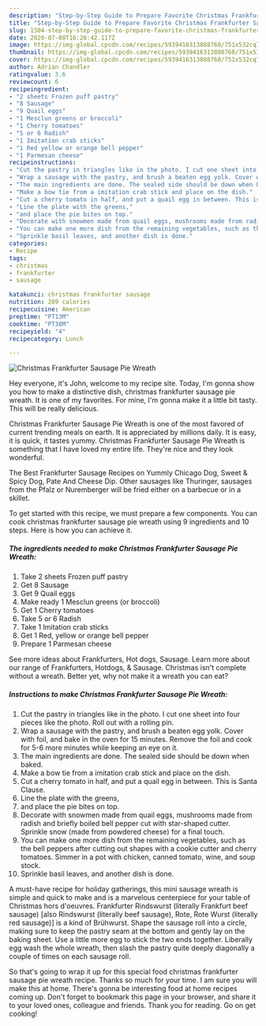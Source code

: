 ```yaml
---
description: "Step-by-Step Guide to Prepare Favorite Christmas Frankfurter Sausage Pie Wreath"
title: "Step-by-Step Guide to Prepare Favorite Christmas Frankfurter Sausage Pie Wreath"
slug: 1504-step-by-step-guide-to-prepare-favorite-christmas-frankfurter-sausage-pie-wreath
date: 2020-07-08T16:28:42.117Z
image: https://img-global.cpcdn.com/recipes/5939416313888768/751x532cq70/christmas-frankfurter-sausage-pie-wreath-recipe-main-photo.jpg
thumbnail: https://img-global.cpcdn.com/recipes/5939416313888768/751x532cq70/christmas-frankfurter-sausage-pie-wreath-recipe-main-photo.jpg
cover: https://img-global.cpcdn.com/recipes/5939416313888768/751x532cq70/christmas-frankfurter-sausage-pie-wreath-recipe-main-photo.jpg
author: Adrian Chandler
ratingvalue: 3.6
reviewcount: 6
recipeingredient:
- "2 sheets Frozen puff pastry"
- "8 Sausage"
- "9 Quail eggs"
- "1 Mesclun greens or broccoli"
- "1 Cherry tomatoes"
- "5 or 6 Radish"
- "1 Imitation crab sticks"
- "1 Red yellow or orange bell pepper"
- "1 Parmesan cheese"
recipeinstructions:
- "Cut the pastry in triangles like in the photo. I cut one sheet into four pieces like the photo. Roll out with a rolling pin."
- "Wrap a sausage with the pastry, and brush a beaten egg yolk. Cover with foil, and bake in the oven for 15 minutes. Remove the foil and cook for 5-6 more minutes while keeping an eye on it."
- "The main ingredients are done. The sealed side should be down when baked."
- "Make a bow tie from a imitation crab stick and place on the dish."
- "Cut a cherry tomato in half, and put a quail egg in between. This is Santa Clause."
- "Line the plate with the greens,"
- "and place the pie bites on top."
- "Decorate with snowmen made from quail eggs, mushrooms made from radish and briefly boiled bell pepper cut with star-shaped cutter. Sprinkle snow (made from powdered cheese) for a final touch."
- "You can make one more dish from the remaining vegetables, such as the bell peppers after cutting out shapes with a cookie cutter and cherry tomatoes. Simmer in a pot with chicken, canned tomato, wine, and soup stock."
- "Sprinkle basil leaves, and another dish is done."
categories:
- Recipe
tags:
- christmas
- frankfurter
- sausage

katakunci: christmas frankfurter sausage 
nutrition: 269 calories
recipecuisine: American
preptime: "PT13M"
cooktime: "PT38M"
recipeyield: "4"
recipecategory: Lunch

---
```



![Christmas Frankfurter Sausage Pie Wreath](https://img-global.cpcdn.com/recipes/5939416313888768/751x532cq70/christmas-frankfurter-sausage-pie-wreath-recipe-main-photo.jpg)

Hey everyone, it's John, welcome to my recipe site. Today, I'm gonna show you how to make a distinctive dish, christmas frankfurter sausage pie wreath. It is one of my favorites. For mine, I'm gonna make it a little bit tasty. This will be really delicious.

Christmas Frankfurter Sausage Pie Wreath is one of the most favored of current trending meals on earth. It is appreciated by millions daily. It is easy, it is quick, it tastes yummy. Christmas Frankfurter Sausage Pie Wreath is something that I have loved my entire life. They're nice and they look wonderful.

The Best Frankfurter Sausage Recipes on Yummly Chicago Dog, Sweet &amp; Spicy Dog, Pate And Cheese Dip. Other sausages like Thuringer, sausages from the Pfalz or Nuremberger will be fried either on a barbecue or in a skillet.


To get started with this recipe, we must prepare a few components. You can cook christmas frankfurter sausage pie wreath using 9 ingredients and 10 steps. Here is how you can achieve it.

<!--inarticleads1-->

##### The ingredients needed to make Christmas Frankfurter Sausage Pie Wreath:

1. Take 2 sheets Frozen puff pastry
1. Get 8 Sausage
1. Get 9 Quail eggs
1. Make ready 1 Mesclun greens (or broccoli)
1. Get 1 Cherry tomatoes
1. Take 5 or 6 Radish
1. Take 1 Imitation crab sticks
1. Get 1 Red, yellow or orange bell pepper
1. Prepare 1 Parmesan cheese


See more ideas about Frankfurters, Hot dogs, Sausage. Learn more about our range of Frankfurters, Hotdogs, &amp; Sausage. Christmas isn&#39;t complete without a wreath. Better yet, why not make it a wreath you can eat? 

<!--inarticleads2-->

##### Instructions to make Christmas Frankfurter Sausage Pie Wreath:

1. Cut the pastry in triangles like in the photo. I cut one sheet into four pieces like the photo. Roll out with a rolling pin.
1. Wrap a sausage with the pastry, and brush a beaten egg yolk. Cover with foil, and bake in the oven for 15 minutes. Remove the foil and cook for 5-6 more minutes while keeping an eye on it.
1. The main ingredients are done. The sealed side should be down when baked.
1. Make a bow tie from a imitation crab stick and place on the dish.
1. Cut a cherry tomato in half, and put a quail egg in between. This is Santa Clause.
1. Line the plate with the greens,
1. and place the pie bites on top.
1. Decorate with snowmen made from quail eggs, mushrooms made from radish and briefly boiled bell pepper cut with star-shaped cutter. Sprinkle snow (made from powdered cheese) for a final touch.
1. You can make one more dish from the remaining vegetables, such as the bell peppers after cutting out shapes with a cookie cutter and cherry tomatoes. Simmer in a pot with chicken, canned tomato, wine, and soup stock.
1. Sprinkle basil leaves, and another dish is done.


A must-have recipe for holiday gatherings, this mini sausage wreath is simple and quick to make and is a marvelous centerpiece for your table of Christmas hors d&#39;oeuvres. Frankfurter Rindswurst (literally Frankfurt beef sausage) [also Rindswurst (literally beef sausage), Rote, Rote Wurst (literally red sausage)] is a kind of Brühwurst. Shape the sausage roll into a circle, making sure to keep the pastry seam at the bottom and gently lay on the baking sheet. Use a little more egg to stick the two ends together. Liberally egg wash the whole wreath, then slash the pastry quite deeply diagonally a couple of times on each sausage roll. 

So that's going to wrap it up for this special food christmas frankfurter sausage pie wreath recipe. Thanks so much for your time. I am sure you will make this at home. There's gonna be interesting food at home recipes coming up. Don't forget to bookmark this page in your browser, and share it to your loved ones, colleague and friends. Thank you for reading. Go on get cooking!
